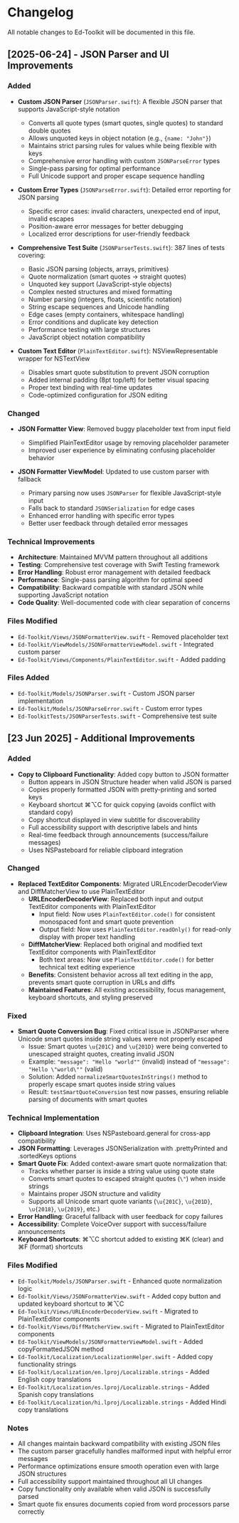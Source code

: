 # Changelog

All notable changes to Ed-Toolkit will be documented in this file.

## [2025-06-24] - JSON Parser and UI Improvements

### Added
- **Custom JSON Parser** (`JSONParser.swift`): A flexible JSON parser that supports JavaScript-style notation
  - Converts all quote types (smart quotes, single quotes) to standard double quotes
  - Allows unquoted keys in object notation (e.g., `{name: "John"}`)
  - Maintains strict parsing rules for values while being flexible with keys
  - Comprehensive error handling with custom `JSONParseError` types
  - Single-pass parsing for optimal performance
  - Full Unicode support and proper escape sequence handling

- **Custom Error Types** (`JSONParseError.swift`): Detailed error reporting for JSON parsing
  - Specific error cases: invalid characters, unexpected end of input, invalid escapes
  - Position-aware error messages for better debugging
  - Localized error descriptions for user-friendly feedback

- **Comprehensive Test Suite** (`JSONParserTests.swift`): 387 lines of tests covering:
  - Basic JSON parsing (objects, arrays, primitives)
  - Quote normalization (smart quotes → straight quotes)
  - Unquoted key support (JavaScript-style objects)
  - Complex nested structures and mixed formatting
  - Number parsing (integers, floats, scientific notation)
  - String escape sequences and Unicode handling
  - Edge cases (empty containers, whitespace handling)
  - Error conditions and duplicate key detection
  - Performance testing with large structures
  - JavaScript object notation compatibility

- **Custom Text Editor** (`PlainTextEditor.swift`): NSViewRepresentable wrapper for NSTextView
  - Disables smart quote substitution to prevent JSON corruption
  - Added internal padding (8pt top/left) for better visual spacing
  - Proper text binding with real-time updates
  - Code-optimized configuration for JSON editing

### Changed
- **JSON Formatter View**: Removed buggy placeholder text from input field
  - Simplified PlainTextEditor usage by removing placeholder parameter
  - Improved user experience by eliminating confusing placeholder behavior

- **JSON Formatter ViewModel**: Updated to use custom parser with fallback
  - Primary parsing now uses `JSONParser` for flexible JavaScript-style input
  - Falls back to standard `JSONSerialization` for edge cases
  - Enhanced error handling with specific error types
  - Better user feedback through detailed error messages

### Technical Improvements
- **Architecture**: Maintained MVVM pattern throughout all additions
- **Testing**: Comprehensive test coverage with Swift Testing framework
- **Error Handling**: Robust error management with detailed feedback
- **Performance**: Single-pass parsing algorithm for optimal speed
- **Compatibility**: Backward compatible with standard JSON while supporting JavaScript notation
- **Code Quality**: Well-documented code with clear separation of concerns

### Files Modified
- `Ed-Toolkit/Views/JSONFormatterView.swift` - Removed placeholder text
- `Ed-Toolkit/ViewModels/JSONFormatterViewModel.swift` - Integrated custom parser
- `Ed-Toolkit/Views/Components/PlainTextEditor.swift` - Added padding

### Files Added
- `Ed-Toolkit/Models/JSONParser.swift` - Custom JSON parser implementation
- `Ed-Toolkit/Models/JSONParseError.swift` - Custom error types
- `Ed-ToolkitTests/JSONParserTests.swift` - Comprehensive test suite

## [23 Jun 2025] - Additional Improvements

### Added
- **Copy to Clipboard Functionality**: Added copy button to JSON formatter
  - Button appears in JSON Structure header when valid JSON is parsed
  - Copies properly formatted JSON with pretty-printing and sorted keys
  - Keyboard shortcut ⌘⌥C for quick copying (avoids conflict with standard copy)
  - Copy shortcut displayed in view subtitle for discoverability
  - Full accessibility support with descriptive labels and hints
  - Real-time feedback through announcements (success/failure messages)
  - Uses NSPasteboard for reliable clipboard integration

### Changed
- **Replaced TextEditor Components**: Migrated URLEncoderDecoderView and DiffMatcherView to use PlainTextEditor
  - **URLEncoderDecoderView**: Replaced both input and output TextEditor components with PlainTextEditor
    - Input field: Now uses `PlainTextEditor.code()` for consistent monospaced font and smart quote prevention
    - Output field: Now uses `PlainTextEditor.readOnly()` for read-only display with proper text handling
  - **DiffMatcherView**: Replaced both original and modified text TextEditor components with PlainTextEditor
    - Both text areas: Now use `PlainTextEditor.code()` for better technical text editing experience
  - **Benefits**: Consistent behavior across all text editing in the app, prevents smart quote corruption in URLs and diffs
  - **Maintained Features**: All existing accessibility, focus management, keyboard shortcuts, and styling preserved

### Fixed
- **Smart Quote Conversion Bug**: Fixed critical issue in JSONParser where Unicode smart quotes inside string values were not properly escaped
  - Issue: Smart quotes `\u{201C}` and `\u{201D}` were being converted to unescaped straight quotes, creating invalid JSON
  - Example: `"message": "Hello "world""` (invalid) instead of `"message": "Hello \"world\""` (valid)
  - Solution: Added `normalizeSmartQuotesInStrings()` method to properly escape smart quotes inside string values
  - Result: `testSmartQuoteConversion` test now passes, ensuring reliable parsing of documents with smart quotes

### Technical Implementation
- **Clipboard Integration**: Uses NSPasteboard.general for cross-app compatibility
- **JSON Formatting**: Leverages JSONSerialization with .prettyPrinted and .sortedKeys options
- **Smart Quote Fix**: Added context-aware smart quote normalization that:
  - Tracks whether parser is inside a string value using quote state
  - Converts smart quotes to escaped straight quotes (`\"`) when inside strings
  - Maintains proper JSON structure and validity
  - Supports all Unicode smart quote variants (`\u{201C}`, `\u{201D}`, `\u{2018}`, `\u{2019}`, etc.)
- **Error Handling**: Graceful fallback with user feedback for copy failures
- **Accessibility**: Complete VoiceOver support with success/failure announcements
- **Keyboard Shortcuts**: ⌘⌥C shortcut added to existing ⌘K (clear) and ⌘F (format) shortcuts

### Files Modified
- `Ed-Toolkit/Models/JSONParser.swift` - Enhanced quote normalization logic
- `Ed-Toolkit/Views/JSONFormatterView.swift` - Added copy button and updated keyboard shortcut to ⌘⌥C
- `Ed-Toolkit/Views/URLEncoderDecoderView.swift` - Migrated to PlainTextEditor components
- `Ed-Toolkit/Views/DiffMatcherView.swift` - Migrated to PlainTextEditor components
- `Ed-Toolkit/ViewModels/JSONFormatterViewModel.swift` - Added copyFormattedJSON method
- `Ed-Toolkit/Localization/LocalizationHelper.swift` - Added copy functionality strings
- `Ed-Toolkit/Localization/en.lproj/Localizable.strings` - Added English copy translations
- `Ed-Toolkit/Localization/es.lproj/Localizable.strings` - Added Spanish copy translations
- `Ed-Toolkit/Localization/hi.lproj/Localizable.strings` - Added Hindi copy translations

### Notes
- All changes maintain backward compatibility with existing JSON files
- The custom parser gracefully handles malformed input with helpful error messages
- Performance optimizations ensure smooth operation even with large JSON structures
- Full accessibility support maintained throughout all UI changes
- Copy functionality only available when valid JSON is successfully parsed
- Smart quote fix ensures documents copied from word processors parse correctly